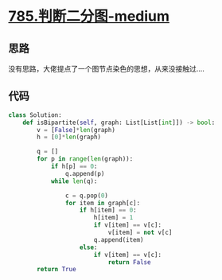 # [785.判断二分图-medium](https://leetcode-cn.com/problems/is-graph-bipartite/)

## 思路
没有思路，大佬提点了一个图节点染色的思想，从来没接触过....

## 代码
```python
class Solution:
    def isBipartite(self, graph: List[List[int]]) -> bool:
        v = [False]*len(graph)
        h = [0]*len(graph)

        q = []
        for p in range(len(graph)):
            if h[p] == 0:
                q.append(p)
            while len(q):

                c = q.pop(0)
                for item in graph[c]:
                    if h[item] == 0:
                        h[item] = 1
                        if v[item] == v[c]:
                            v[item] = not v[c]
                        q.append(item)
                    else:
                        if v[item] == v[c]:
                            return False
        return True
```